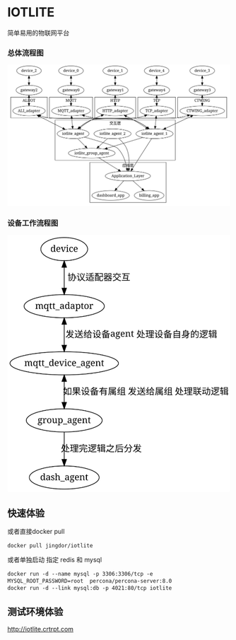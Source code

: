 # IOTLITE
简单易用的物联网平台
### 总体流程图
![总体流程图](./diagram/architecture.svg)

### 设备工作流程图
![设备工作流程图](./diagram/sample_device.svg)

## 快速体验

或者直接docker pull
```
docker pull jingdor/iotlite
```

或者单独启动 指定 redis 和 mysql
```
docker run -d --name mysql -p 3306:3306/tcp -e MYSQL_ROOT_PASSWORD=root  percona/percona-server:8.0
docker run -d --link mysql:db -p 4021:80/tcp iotlite
```
## 测试环境体验

http://iotlite.crtrpt.com

